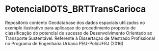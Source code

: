 # PotencialDOTS_BRTTransCarioca
Repositório contento Geodatabase dos dados espaciais utilizados no exemplo ilustrativo para aplicaçao do procedimento proposto de classificação do potencial de sucesso de Desenvolvimento Orientado ao Transporte Sustentável. Referente à Dissertaçao de Mestrado Profissional no Programa de Engenharia Urbana PEU-Poli/UFRJ (2016)
